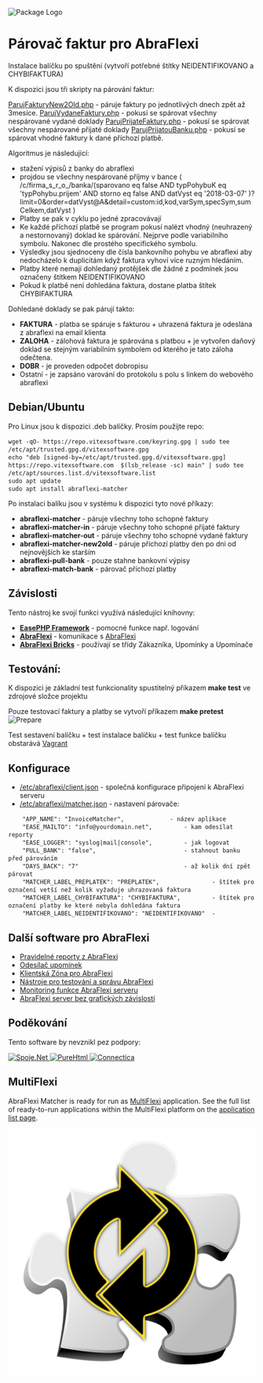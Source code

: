 ![Package Logo](https://github.com/VitexSoftware/php-abraflexi-matcher/blob/master/package_logo.png "Project Logo")

Párovač faktur pro AbraFlexi
============================

Instalace balíčku po spuštění (vytvoří potřebné štítky  NEIDENTIFIKOVANO a CHYBIFAKTURA) 

K dispozici jsou tři skripty na párování faktur:

[ParujFakturyNew2Old.php](src/ParujFakturyNew2Old.php) - páruje faktury po jednotlivých dnech zpět až 3mesíce.
[ParujVydaneFaktury.php](src/ParujVydaneFaktury.php)   - pokusí se spárovat všechny nespárované vydané doklady
[ParujPrijateFaktury.php](src/ParujPrijateFaktury.php) - pokusí se spárovat všechny nespárované přijaté doklady
[ParujPrijatouBanku.php](src/ParujPrijatouBanku.php)   - pokusí se spárovat vhodné faktury k dané příchozí platbě.

Algoritmus je následující:

   * stažení výpisů z banky do abraflexi
   * projdou se všechny nespárované příjmy v bance ( /c/firma_s_r_o_/banka/(sparovano eq false AND typPohybuK eq 'typPohybu.prijem' AND storno eq false AND datVyst eq '2018-03-07' )?limit=0&order=datVyst@A&detail=custom:id,kod,varSym,specSym,sumCelkem,datVyst )
   * Platby se pak v cyklu po jedné zpracovávají
   * Ke každé příchozí platbě se program pokusí nalézt vhodný (neuhrazený a nestornovaný) doklad ke spárování. Nejprve podle variabilního symbolu. Nakonec dle prostého specifického symbolu.
   * Výsledky jsou sjednoceny dle čísla bankovního pohybu ve abraflexi aby nedocházelo k duplicitám když faktura vyhoví více ruzným hledáním.
   * Platby které nemají dohledaný protějšek dle žádné z podmínek jsou označeny štítkem NEIDENTIFIKOVANO
   * Pokud k platbě není dohledána faktura, dostane platba štítek CHYBIFAKTURA

Dohledané doklady se pak párují takto:

   * **FAKTURA** - platba se spáruje s fakturou + uhrazená faktura je odeslána z abraflexi na email klienta
   * **ZALOHA**  - zálohová faktura je spárována s platbou + je vytvořen daňový doklad se stejným variabilním symbolem od kterého je tato záloha odečtena.
   * **DOBR**    - je proveden odpočet dobropisu
   * Ostatní     - je zapsáno varování do protokolu s polu s linkem do webového abraflexi


Debian/Ubuntu
-------------

Pro Linux jsou k dispozici .deb balíčky. Prosím použijte repo:

    wget -qO- https://repo.vitexsoftware.com/keyring.gpg | sudo tee /etc/apt/trusted.gpg.d/vitexsoftware.gpg
    echo "deb [signed-by=/etc/apt/trusted.gpg.d/vitexsoftware.gpg]  https://repo.vitexsoftware.com  $(lsb_release -sc) main" | sudo tee /etc/apt/sources.list.d/vitexsoftware.list
    sudo apt update
    sudo apt install abraflexi-matcher

Po instalaci balíku jsou v systému k dispozici tyto nové příkazy:

  * **abraflexi-matcher**         - páruje všechny toho schopné faktury
  * **abraflexi-matcher-in**      - páruje všechny toho schopné přijaté faktury
  * **abraflexi-matcher-out**     - páruje všechny toho schopné vydané faktury
  * **abraflexi-matcher-new2old** - páruje příchozí platby den po dni od nejnovějších ke starším
  * **abraflexi-pull-bank**       - pouze stahne bankovní výpisy
  * **abraflexi-match-bank**      - párovač příchozí platby

Závislosti
----------

Tento nástroj ke svojí funkci využívá následující knihovny:

 * [**EasePHP Framework**](https://github.com/VitexSoftware/php-ease-core)      - pomocné funkce např. logování
 * [**AbraFlexi**](https://github.com/Spoje-NET/AbraFlexi)                      - komunikace s [AbraFlexi](https://abraflexi.eu/)
 * [**AbraFlexi Bricks**](https://github.com/VitexSoftware/AbraFlexi-Bricks)    - používají se třídy Zákazníka, Upomínky a Upomínače


Testování:
----------

K dispozici je základní test funkcionality spustitelný příkazem **make test** ve zdrojové složce projektu

Pouze testovací faktury a platby se vytvoří příkazem **make pretest**
![Prepare](https://raw.githubusercontent.com/VitexSoftware/php-abraflexi-matcher/master/doc/preparefortesting.png "Preparation")

Test sestavení balíčku + test instalace balíčku + test funkce balíčku obstarává [Vagrant](https://www.vagrantup.com/)

Konfigurace
-----------

 * [/etc/abraflexi/client.json](client.json)   - společná konfigurace připojení k AbraFlexi serveru
 * [/etc/abraflexi/matcher.json](matcher.json) - nastavení párovače:

```
    "APP_NAME": "InvoiceMatcher",             - název aplikace 
    "EASE_MAILTO": "info@yourdomain.net",         - kam odesílat reporty
    "EASE_LOGGER": "syslog|mail|console",         - jak logovat
    "PULL_BANK": "false",                         - stahnout banku před párováním
    "DAYS_BACK": "7"                              - až kolik dní zpět párovat
    "MATCHER_LABEL_PREPLATEK": "PREPLATEK",               - štítek pro označení vetší než kolik vyžaduje uhrazovaná faktura 
    "MATCHER_LABEL_CHYBIFAKTURA": "CHYBIFAKTURA",         - štítek pro označení platby ke které nebyla dohledána faktura
    "MATCHER_LABEL_NEIDENTIFIKOVANO": "NEIDENTIFIKOVANO"  -       
```


Další software pro AbraFlexi
---------------------------

 * [Pravidelné reporty z AbraFlexi](https://github.com/VitexSoftware/AbraFlexi-Digest)
 * [Odesílač upomínek](https://github.com/VitexSoftware/php-abraflexi-reminder)
 * [Klientská Zóna pro AbraFlexi](https://github.com/VitexSoftware/AbraFlexi-ClientZone)
 * [Nástroje pro testování a správu AbraFlexi](https://github.com/VitexSoftware/AbraFlexi-TestingTools)
 * [Monitoring funkce AbraFlexi serveru](https://github.com/VitexSoftware/monitoring-plugins-abraflexi)
 * [AbraFlexi server bez grafických závislostí](https://github.com/VitexSoftware/abraflexi-server-deb)

Poděkování
----------

Tento software by nevznikl pez podpory:

[ ![Spoje.Net](https://raw.githubusercontent.com/VitexSoftware/php-abraflexi-matcher/master/doc/spojenet.gif "Spoje.Net s.r.o.") ](https://spoje.net/)
[ ![PureHtml](https://raw.githubusercontent.com/VitexSoftware/php-abraflexi-matcher/master/doc/purehtml.png "PureHTML.cz") ](http://purehtml.cz/)
[ ![Connectica](https://raw.githubusercontent.com/VitexSoftware/php-abraflexi-matcher/master/doc/connectica.png "Mgr. Radek Vymazal") ](https://ictmorava.cz)

MultiFlexi
----------

AbraFlexi Matcher is ready for run as [MultiFlexi](https://multiflexi.eu) application.
See the full list of ready-to-run applications within the MultiFlexi platform on the [application list page](https://www.multiflexi.eu/apps.php).

[![MultiFlexi App](https://github.com/VitexSoftware/MultiFlexi/blob/main/doc/multiflexi-app.svg)](https://www.multiflexi.eu/apps.php)
